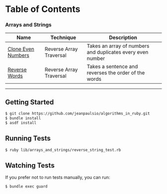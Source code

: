 # Table of Contents

### Arrays and Strings

<table>
  <thead>
    <tr>
      <th>Name</th>
      <th>Technique</th>
      <th>Description</th>
    </tr>
  </thead>
  <tbody>
    <tr>
      <td><a href="./lib/arrays_and_strings/clone_even_numbers.rb">Clone Even Numbers</a></td>
      <td>Reverse Array Traversal</td>
      <td>Takes an array of numbers and duplicates every even number</td>
    </tr>
    <tr>
      <td><a href="./lib/arrays_and_strings/reverse_words.rb">Reverse Words</a></td>
      <td>Reverse Array Traversal</td>
      <td>Takes a sentence and reverses the order of the words</td>
    </tr>
  </tbody>
</table>

---

## Getting Started

```bash
$ git clone https://github.com/jeanpaulsio/algorithms_in_ruby.git
$ bundle install
$ asdf install
```

## Running Tests

```bash
$ ruby lib/arrays_and_strings/reverse_string_test.rb
```

## Watching Tests

If you prefer not to run tests manually, you can run:

```
$ bundle exec guard
```
